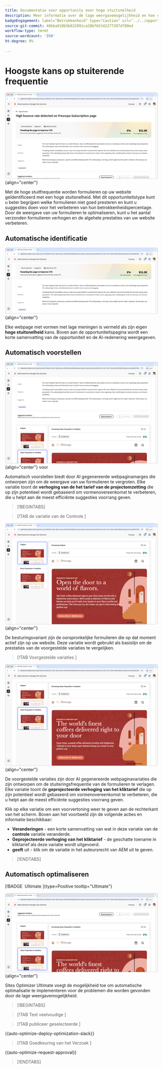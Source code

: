 ```yaml
---
title: Documentatie voor opportunity over hoge stuitsnelheid
description: Meer informatie over de lage weergavemogelijkheid en hoe u deze kunt gebruiken om de betrokkenheid van formulieren op uw website te verbeteren.
badgeEngagement: label="Betrokkenheid" type="Caution" url="../../opportunity-types/engagement.md" tooltip="Betrokkenheid"
source-git-commit: 48bba918b5b822091ca28bfb5342277207d780ed
workflow-type: tm+mt
source-wordcount: '350'
ht-degree: 0%

---
```



# Hoogste kans op stuiterende frequentie

![ Hoge het stuiteren tariefkans ](./assets/high-bounce-rate/hero.png){align="center"}

Met de hoge stuitfrequentie worden formulieren op uw website geïdentificeerd met een hoge stuitsnelheid. Met dit opportuniteitstype kunt u beter begrijpen welke formulieren niet goed presteren en kunt u suggesties doen voor het verbeteren van hun betrokkenheidspercentage. Door de weergave van uw formulieren te optimaliseren, kunt u het aantal verzonden formulieren verhogen en de algehele prestaties van uw website verbeteren.

## Automatische identificatie

![ auto-identificeer hoog stuitend tarief ](./assets/high-bounce-rate/auto-identify.png){align="center"}

Elke webpage met vormen met lage meningen is vermeld als zijn eigen **hoge stuitsnelheid** kans. Boven aan de opportuniteitspagina wordt een korte samenvatting van de opportuniteit en de AI-redenering weergegeven.

## Automatisch voorstellen

![ auto-stelt hoog stuitpercentage ](./assets/high-bounce-rate/auto-suggest.png){align="center"} voor

Automatisch voorstellen biedt door AI gegenereerde webpaginamarges die ontworpen zijn om de weergave van uw formulieren te vergroten. Elke variatie toont de **verhoging van de het tarief van de projectomzetting** die op zijn potentieel wordt gebaseerd om vormenovereenkomst te verbeteren, die u helpt aan de meest efficiënte suggesties voorrang geven.

>[!BEGINTABS]

>[!TAB  de variatie van de Controle ]

![ Oorspronkelijke variaties ](./assets/high-bounce-rate/original-variation.png){align="center"}

De besturingsvariant zijn de oorspronkelijke formulieren die op dat moment actief zijn op uw website. Deze variatie wordt gebruikt als basislijn om de prestaties van de voorgestelde variaties te vergelijken.

>[!TAB  Voorgestelde variaties ]

![ Voorgestelde variaties ](./assets/high-bounce-rate/suggested-variations.png){align="center"}

De voorgestelde variaties zijn door AI gegenereerde webpaginavariaties die zijn ontworpen om de stuiteringsfrequentie van de formulieren te verlagen. Elke variatie toont de **geprojecteerde verhoging van het kliktarief** die op zijn potentieel wordt gebaseerd om vormenovereenkomst te verbeteren, die u helpt aan de meest efficiënte suggesties voorrang geven.

Klik op elke variatie om een voorvertoning weer te geven aan de rechterkant van het scherm. Boven aan het voorbeeld zijn de volgende acties en informatie beschikbaar:

* **Veranderingen** - een korte samenvatting van wat in deze variatie van de **controle** variatie veranderde.
* **Geprojecteerde verhoging van het kliktarief** - de geschatte toename in kliktarief als deze variatie wordt uitgevoerd.
* **geeft** uit - klik om de variatie in het auteursrecht van AEM uit te geven.

>[!ENDTABS]

## Automatisch optimaliseren

[!BADGE &#x200B; Ultimate &#x200B;]{type=Positive tooltip="Ultimate"}

![ auto-optimaliseer hoog stuittarief ](./assets/high-bounce-rate/auto-optimize.png){align="center"}

Sites Optimizer Ultimate voegt de mogelijkheid toe om automatische optimalisatie te implementeren voor de problemen die worden gevonden door de lage weergavemogelijkheid.

>[!BEGINTABS]

>[!TAB  Test veelvoudige ]


>[!TAB  publiceer geselecteerde ]

{{auto-optimize-deploy-optimization-slack}}

>[!TAB  Goedkeuring van het Verzoek ]

{{auto-optimize-request-approval}}

>[!ENDTABS]
